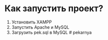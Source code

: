 # Как запустить проект?
1. Установить XAMPP
2. Запустить Apache и MySQL
3. Загрузить pek.sql в MySQL #   p e k a r n y a  
 